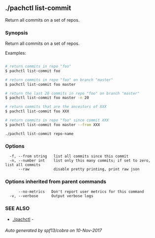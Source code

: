 ## ./pachctl list-commit

Return all commits on a set of repos.

### Synopsis


Return all commits on a set of repos.

Examples:

```sh

# return commits in repo "foo"
$ pachctl list-commit foo

# return commits in repo "foo" on branch "master"
$ pachctl list-commit foo master

# return the last 20 commits in repo "foo" on branch "master"
$ pachctl list-commit foo master -n 20

# return commits that are the ancestors of XXX
$ pachctl list-commit foo XXX

# return commits in repo "foo" since commit XXX
$ pachctl list-commit foo master --from XXX

```

```
./pachctl list-commit repo-name
```

### Options

```
  -f, --from string   list all commits since this commit
  -n, --number int    list only this many commits; if set to zero, list all commits
      --raw           disable pretty printing, print raw json
```

### Options inherited from parent commands

```
      --no-metrics   Don't report user metrics for this command
  -v, --verbose      Output verbose logs
```

### SEE ALSO
* [./pachctl](./pachctl.md)	 - 

###### Auto generated by spf13/cobra on 10-Nov-2017
